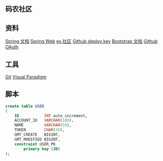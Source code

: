 ## 码农社区

## 资料
[Spring 文档](https://spring.io/guides)
[Spring Web](https://spring.io/guides/gs/serving-web-content/)
[es 社区](https://elasticsearch.cn/explore)
[Github deploy key](https://developer.github.com/v3/guides/managing-deploy-keys/#deploy-keys)
[Bootstrap 文档](https://v3.bootcss.com/getting-started/)
[Github OAuth](https://developer.github.com/apps/building-github-apps/creating-a-github-app/)

## 工具
[Git](https://git-scm.com/download)
[Visual Paradigm](https://www.visual-paradigm.com) 

## 脚本
```sql
create table USER
(
    ID           INT auto_increment,
    ACCOUNT_ID   VARCHAR(100),
    NAME         VARCHAR(50),
    TOKEN        CHAR(36),
    GMT_CREATE   BIGINT,
    GMT_MODIFIED BIGINT,
    constraint USER_PK
        primary key (ID)
);

```